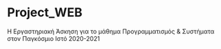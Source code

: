 # Project_WEB
Η Εργαστηριακή Άσκηση για το μάθημα Προγραμματισμός &amp; Συστήματα στον Παγκόσμιο Ιστό 2020-2021
